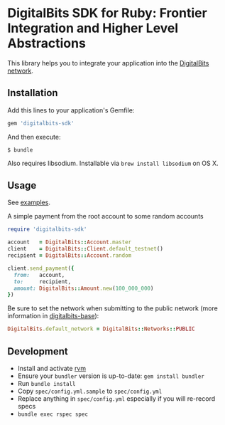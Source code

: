 # DigitalBits SDK for Ruby: Frontier Integration and Higher Level Abstractions

This library helps you to integrate your application into the [DigitalBits network](http://digitalbits.io).

## Installation

Add this lines to your application's Gemfile:

```ruby
gem 'digitalbits-sdk'
```

And then execute:

    $ bundle

Also requires libsodium. Installable via `brew install libsodium` on OS X.

## Usage

See [examples](examples).

A simple payment from the root account to some random accounts

```ruby
require 'digitalbits-sdk'

account   = DigitalBits::Account.master
client    = DigitalBits::Client.default_testnet()
recipient = DigitalBits::Account.random

client.send_payment({
  from:   account,
  to:     recipient,
  amount: DigitalBits::Amount.new(100_000_000)
})
```

Be sure to set the network when submitting to the public network (more information in [digitalbits-base](https://www.github.com/xdbfoundation/ruby-digitalbits-base)):

```ruby
DigitalBits.default_network = DigitalBits::Networks::PUBLIC
```

## Development

- Install and activate [rvm](https://rvm.io/rvm/install)
- Ensure your `bundler` version is up-to-date: `gem install bundler`
- Run `bundle install`
- Copy `spec/config.yml.sample` to `spec/config.yml`
- Replace anything in `spec/config.yml` especially if you will re-record specs
- `bundle exec rspec spec`
